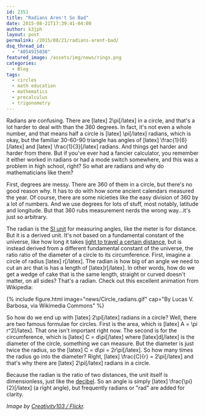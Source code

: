 ```yaml
---
id: 2351
title: "Radians Aren't So Bad"
date: 2015-08-21T17:39:41-04:00
author: k3jph
layout: post
permalink: /2015/08/21/radians-arent-bad/
dsq_thread_id:
  - "4054915038"
featured_image: /assets/img/news/rings.png
categories:
  - Blog
tags:
  - circles
  - math education
  - mathematics
  - precalculus
  - trigonometry
---
```

Radians are confusing.  There are [latex] 2\pi[/latex] in a circle, and that's a lot harder to deal with than the 360 degrees.  In fact, it's not even a whole number, and that means half a circle is [latex] \pi[/latex] radians, which is okay, but the familiar 30-60-90 triangle has angles of [latex] \frac{1}{6}[/latex] and [latex] \frac{1}{3}[/latex] radians.  And things get harder and harder from there.  But if you've ever had a fancier calculator, you remember it either worked in radians or had a mode switch somewhere, and this was a problem in high school, right?  So what are radians and why do mathematicians like them?

First, degrees are messy.  There are 360 of them in a circle, but there's no good reason why.  It has to do with how some ancient calendars measured the year.  Of course, there are some nicieties like the easy division of 360 by a lot of numbers.  And we use degrees for lots of stuff, most notably, latitude and longitude.  But that 360 rubs measurement nerds the wrong way...it's just so arbitrary.

The radian is the [SI unit](https://en.wikipedia.org/wiki/International_System_of_Units) for measuring angles, like the meter is for distance.  But it is a derived unit.  It's not based on a fundamental constant of the universe, like how long it takes [light to travel a certain distance](https://en.wikipedia.org/wiki/Metre), but is instead derived from a different fundamental constant of the universe, the ratio ratio of the diameter of a circle to its circumference.  First, imagine a circle of radius [latex] r[/latex].  The radian is how big of an angle we need to cut an arc that is has a length of [latex]r[/latex].  In other words, how do we get a wedge of cake that is the same length, straight or curved doesn't matter, on all sides?  That's a radian.  Check out this excellent animation from Wikipedia:

{% include figure.html image="news/Circle_radians.gif" cap="By Lucas V. Barbosa, via Wikimedia Commons" %}

So how do we end up with [latex] 2\pi[/latex] radians in a circle?  Well, there are two famous formulae for circles.  First is the area, which is [latex] A = \pi r^2[/latex].  That one isn't important right now.  The second is for the circumference, which is [latex] C = d\pi[/latex] where [latex]d[/latex] is the diameter of the circle, something we can measure.  But the diameter is just twice the radius, so the [latex] C = d\pi = 2r\pi[/latex].  So how many times the radius go into the diameter?  Right, [latex] \frac{C}{r} = 2\pi[/latex] and that's why there are [latex] 2\pi[/latex] radians in a circle.

Because the radian is the ratio of two distances, the unit itself is dimensionless, just like the [decibel](https://jameshoward.us/decibels).  So an angle is simply [latex] \frac{\pi}{2}[/latex] (a right angle), but frequently radians or "rad" are added for clarity.  

_Image by [Creativity103 / Flickr](https://www.flickr.com/photos/creative_stock/5158135192/)._
